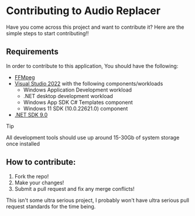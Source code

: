 # Contributing to Audio Replacer
Have you come across this project and want to contribute it? Here are the simple steps to start contributing!!

## Requirements
In order to contribute to this application, You should have the following:
- [FFMpeg](https://ffmpeg.org)
- [Visual Studio 2022](https://visualstudio.microsoft.com/vs/) with the following components/workloads
     - Windows Application Development workload
     - .NET desktop development workload
     - Windows App SDK C# Templates component
     - Windows 11 SDK (10.0.22621.0) component
- [.NET SDK 9.0](https://dotnet.microsoft.com/en-us/download)
> [!TIP]
>
> All development tools should use up around 15-30Gb of system storage once installed

## How to contribute:
1. Fork the repo!
2. Make your changes!
3. Submit a pull request and fix any merge conflicts!

This isn't some ultra serious project, I probably won't have ultra serious pull request standards for the time being.
